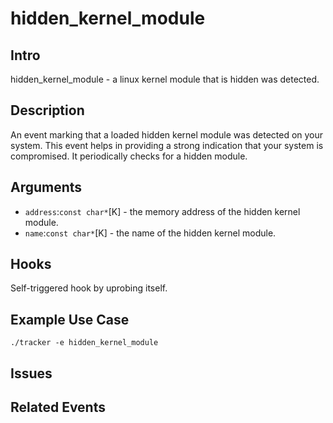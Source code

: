# hidden_kernel_module

## Intro
hidden_kernel_module - a linux kernel module that is hidden was detected.

## Description
An event marking that a loaded hidden kernel module was detected on your system.
This event helps in providing a strong indication that your system is compromised.
It periodically checks for a hidden module.

## Arguments
* `address`:`const char*`[K] - the memory address of the hidden kernel module. 
* `name`:`const char*`[K] - the name of the hidden kernel module.

## Hooks
Self-triggered hook by uprobing itself.

## Example Use Case

```console
./tracker -e hidden_kernel_module
```

## Issues

## Related Events
